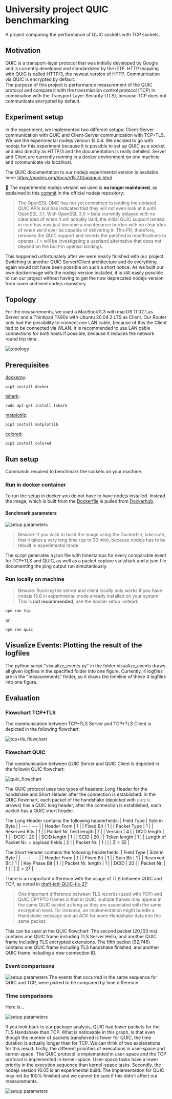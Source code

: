 # University project QUIC benchmarking

A project comparing the performance of QUIC sockets with TCP sockets.

## Motivation

QUIC is a transport-layer protocol that was initially developed by Google and is currently developed and standardized by the IETF.
HTTP mapping with QUIC is called HTTP/3, the newest version of HTTP. Communication via QUIC is encrypted by default.  
The purpose of this project is performance measurement of the QUIC protocol and compare it with the transmission control protocol (TCP) in combination with the Transport Layer Security (TLS), because TCP does not communicate encrypted by default.

## Experiment setup

In the experiment, we implemented two different setups: Client-Server communication with QUIC and Client-Server communication with TCP+TLS.
We use the experimental nodejs version 15.0.6.
We decided to go with nodejs for this experiment because it is possible to set up QUIC as a socket and also directly as HTTP/3 and the documentation is really detailed.
Server and Client are currently running in a docker environment on one machine and communicate via localhost.


The QUIC documentation to our nodejs experimental version is available here: https://nodejs.org/docs/v15.7.0/api/quic.html

:red_circle: The experimental nodejs version we used is **no longer maintained**, as explained in this [commit](https://github.com/nodejs/node/pull/37067
) in the official nodejs repository:
> The OpenSSL OMC has not yet committed to landing the updated QUIC APIs and has indicated that they will not even look at it until OpenSSL 3.1. With OpenSSL 3.0 > beta currently delayed with no clear idea of when it will actually land, the initial QUIC support landed in core has now just become a maintenance burden with 
> no clear idea of when we'd ever be capable of delivering it. This PR, therefore, removes the QUIC support and reverts the patched in modifications to openssl. I > will be investigating a userland alternative that does not depend on the built-in openssl bindings.

This happened unfortunately after we were nearly finished with our project. Switching to another QUIC Server/Client architecture and do everything again would not have been possible on such a short notice.
As we built our own dockerimage with the nodejs version installed, it is still easily possible to run our project without having to get the now deprecated nodejs version from some archived nodejs repository.

## Topology
For the measurements, we used a MacBook11,3 with macOS 11.02.1 as Server and a Thinkpad T480s with Ubuntu 20.04.2 LTS as Client.
Our Router only had the possibility to connect one LAN cable, because of this the Client had to be connected via WLAN. It is recommended to use LAN cable connections for both hosts if possible, because it reduces the network round trip time.

![topology](./documentation/topology.png)



## Prerequisites

[dockerpy](https://docker-py.readthedocs.io/en/stable/):

```[bash]
pip3 install docker
```

[tshark](https://tshark.dev/setup/install/):

```[bash]
sudo apt-get install tshark
```

[matplotlib](https://matplotlib.org/stable/index.html):

```[bash]
pip3 install matplotlib
```

[colored](https://gitlab.com/dslackw/colored):

```[bash]
pip3 install colored
```

## Run setup

Commands required to benchmark the sockets on your machine.

### Run in docker container

To run the setup in docker you do not have to have nodejs installed. Instead the image, which is built from the [Dockerfile](Dockerfile) is pulled from [Dockerhub](https://hub.docker.com/r/ws2018sacc/experimentalnodejs).

#### Benchmark parameters

![setup parameters](./documentation/setup_parameters.png)

> Beware: If you wish to build the image using the Dockerfile, take note, that it takes a very long time (up to 30 min), because nodejs has to be rebuilt in experimental mode

The script generates a json file with timestamps for every comparable event for TCP+TLS and QUIC, as well as a packet capture via tshark and a json file documenting the ping output run simultaniously.

### Run locally on machine

> Beware: Running the server and client locally only works if you have nodejs 15.6 in experimental mode already installed on your system
> This is **not recommended**, use the docker setup instead.

```[bash]
npm run tcp
```

or

```[bash]
npm run quic
```

## Visualize Events: Plotting the result of the logfiles

The python script "visualize_events.py" in the folder visualize_events draws all given logfiles in the specified folder into one figure.
Currently, 4 logfiles are in the "measurements" folder, so it draws the timeline of these 4 logfiles into one figure.

## Evaluation

### Flowchart TCP+TLS
The communication between TCP+TLS Server and TCP+TLS Client is depicted in the following flowchart:

![tcp+tls_flowchart](./documentation/TCP_flowchart_to_pcap_2021-02-18_21_08_37.464861.png)


### Flowchart QUIC
The communication between QUIC Server and QUIC Client is depicted in the followin QUIC flowchart:

![quic_flowchart](./documentation/QUIC_flowchart_to_pcap_2021-02-18_19_57_03.396422.png)

The QUIC protocol uses two types of headers: Long Header for the handshake and Short Header after the connection is established.
In the QUIC flowchart, each packet of the handshake (depicted with <span style="color:#9673A6">purple</span> arrows) has a QUIC long header, after the connection is established, each packet has a QUIC short header.

The Long Header contains the following headerfields:
| Field Type | Size in Byte |
| --- | --- |
| Header Form | 1 |
| Fixed Bit | 1 |
| Packet Type | 1 |
| Reserved Bits | 1 |
| Packet Nr. field length | 1 |
| Version | 4 |
| DCID length | 1 |
| DCIC | 20 |
| SCID length | 1 |
| SCID | 20 |
| Token length | 1 |
| Length of Packet Nr. + payload fields | 2 |
| Packet Nr. | 1 |
| | Σ = 55 |

The Short Header contains the following headerfields:
| Field Type | Size in Byte |
| --- | --- |
| Header Form | 1 |
| Fixed Bit | 1 |
| Spin Bit | 1 |
| Reserved Bit | 1 |
| Key Phase Bit | 1 |
| Packet Nr. length | 1 |
| DCID | 20 |
| Packet Nr. | 1 |
| | Σ = 27 |

There is an important difference with the usage of TLS between QUIC and TCP, as noted in [draft-ietf-QUIC-tls-27](https://tools.ietf.org/html/draft-ietf-QUIC-tls-27#section-4):

> One important difference between TLS records (used with TCP) and QUIC
> CRYPTO frames is that in QUIC multiple frames may appear in the same
> QUIC packet as long as they are associated with the same encryption
> level.  For instance, an implementation might bundle a Handshake
> message and an ACK for some Handshake data into the same packet.

This can be seen at the QUIC flowchart:
The second packet (20,103 ms) contains one QUIC frame including TLS Server Hello, and another QUIC frame including TLS encrypted extensions. 
The fifth packet (92,746) contains one QUIC frame including TLS handshake finished, and another QUIC frame including a new connection ID. 

### Event comparisons

![setup parameters](./documentation/events_comparison.png)
The events that occurred in the same sequence for QUIC and TCP, were picked to be compared by time difference.

### Time comparisons

Here is ..

![setup parameters](./documentation/socket_comparison.png)

If you look back to our package analysis, QUIC had fewer packets for the TLS Handshake than TCP. What is noticeable in this graph, is that even though the number of packets transferred is fewer for QUIC, the time duration is actually longer than for TCP.
We can think of two explanations for this result: firstly, the different priorities of executions in user-space and kernel-space. The QUIC protocol is implemented in user-space and the TCP protocol is implemented in kernel-space. User-space tasks have a lower priority in the execution sequence than kernel-space tasks. Secondly, the nodejs version 16.05 is an experimental build. The implementation for QUIC may not be 100% finished and we cannot be sure if this didn't affect our measurements.

![setup parameters](./documentation/delay_comparison.png)
